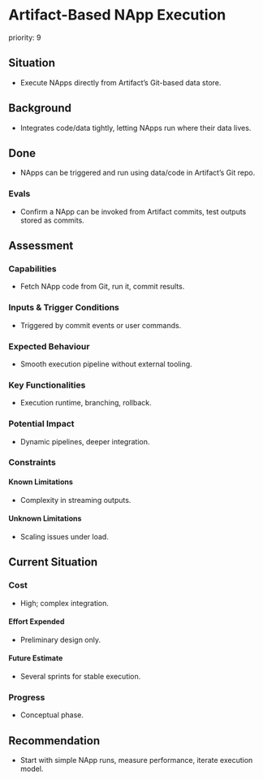 # Artifact-Based NApp Execution

priority: 9

## Situation

- Execute NApps directly from Artifact’s Git-based data store.

## Background

- Integrates code/data tightly, letting NApps run where their data lives.

## Done

- NApps can be triggered and run using data/code in Artifact’s Git repo.

### Evals

- Confirm a NApp can be invoked from Artifact commits, test outputs stored as
  commits.

## Assessment

### Capabilities

- Fetch NApp code from Git, run it, commit results.

### Inputs & Trigger Conditions

- Triggered by commit events or user commands.

### Expected Behaviour

- Smooth execution pipeline without external tooling.

### Key Functionalities

- Execution runtime, branching, rollback.

### Potential Impact

- Dynamic pipelines, deeper integration.

### Constraints

#### Known Limitations

- Complexity in streaming outputs.

#### Unknown Limitations

- Scaling issues under load.

## Current Situation

### Cost

- High; complex integration.

#### Effort Expended

- Preliminary design only.

#### Future Estimate

- Several sprints for stable execution.

### Progress

- Conceptual phase.

## Recommendation

- Start with simple NApp runs, measure performance, iterate execution model.
